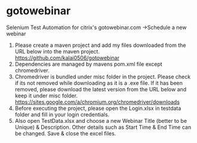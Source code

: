 # gotowebinar
Selenium Test Automation  for citrix's gotowebinar.com ->Schedule a new webinar

1. Please create a maven project and add my files downloaded from the URL below into the maven project. 
https://github.com/kalai0506/gotowebinar
2. Dependencies are managed by mavens pom.xml file except chromedriver.
3. Chromedriver is bundled under misc folder in the project. Please check if its not removed while downloading as it is a .exe file. If it has been removed, please download the latest version from the URL below and keep it under misc folder. 
https://sites.google.com/a/chromium.org/chromedriver/downloads
4. Before executing the project, please open the Login.xlsx in testdata folder and fill in your login credentials. 
5. Also open TestData.xlsx and choose a new Webinar Title (better to be Unique) & Description. Other details such as Start Time & End Time can be changed. Save & close the excel files.
